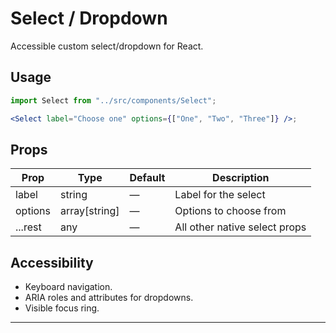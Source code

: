 # Select / Dropdown

Accessible custom select/dropdown for React.

## Usage

```jsx
import Select from "../src/components/Select";

<Select label="Choose one" options={["One", "Two", "Three"]} />;
```

## Props

| Prop    | Type          | Default | Description                   |
| ------- | ------------- | ------- | ----------------------------- |
| label   | string        | —       | Label for the select          |
| options | array[string] | —       | Options to choose from        |
| ...rest | any           | —       | All other native select props |

## Accessibility

- Keyboard navigation.
- ARIA roles and attributes for dropdowns.
- Visible focus ring.

---
